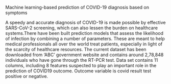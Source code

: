 Machine learning-based prediction of COVID-19 diagnosis based on symptoms

A speedy and accurate diagnosis of COVID-19 is made possible by effective SARS-CoV-2 screening, which can also lessen the burden on healthcare systems.There have been built prediction models that assess the likelihood of infection by combining a number of parameters. 
These are meant to help medical professionals all over the world treat patients, especially in light of the scarcity of healthcare resources. 
The current dataset has been downloaded from ‘ABC’ government website and contains around 2,78,848 individuals who have gone through the RT-PCR test.
Data set contains 11 columns, including 8 features suspected to play an important role in the prediction of COVID19 outcome. Outcome variable is covid result test positive or negative.


